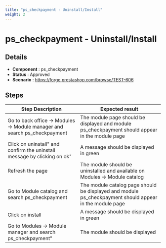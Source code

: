 ```yaml
---
title: "ps_checkpayment - Uninstall/Install"
weight: 2
---
```


# ps_checkpayment - Uninstall/Install
## Details
* **Component** : ps_checkpayment
* **Status** : Approved
* **Scenario** : https://forge.prestashop.com/browse/TEST-606

## Steps
| Step Description | Expected result |
| ----- | ----- |
| Go to back office -> Modules -> Module manager and search ps_checkpayment | The module page should be displayed and module ps_checkpayment should appear in the module page |
| Click on uninstall" and confirm the uninstall message by clicking on ok" | A message should be displayed in green |
| Refresh the page | The module should be uninstalled and available on Modules -> Module catalog |
| Go to Module catalog and search ps_checkpayment | The module catalog page should be displayed and module ps_checkpayment should appear in the module page |
| Click on install | A message should be displayed in green |
| Go to Modules -> Module manager and search ps_checkpayment" | The module should be displayed |
